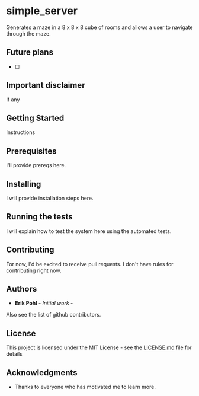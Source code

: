 # simple_server

Generates a maze in a 8 x 8 x 8 cube of rooms and allows a user to navigate through the maze.

## Future plans

- [ ] 

## Important disclaimer

If any


## Getting Started

Instructions

## Prerequisites

I'll provide prereqs here.

## Installing

I will provide installation steps here.

## Running the tests

I will explain how to test the system here using the automated tests.

## Contributing

For now, I'd be excited to receive pull requests.  I don't have rules for contributing right now.

## Authors

* **Erik Pohl** - *Initial work* - 

Also see the list of github contributors.

## License

This project is licensed under the MIT License - see the [LICENSE.md](LICENSE.md) file for details

## Acknowledgments

* Thanks to everyone who has motivated me to learn more.
